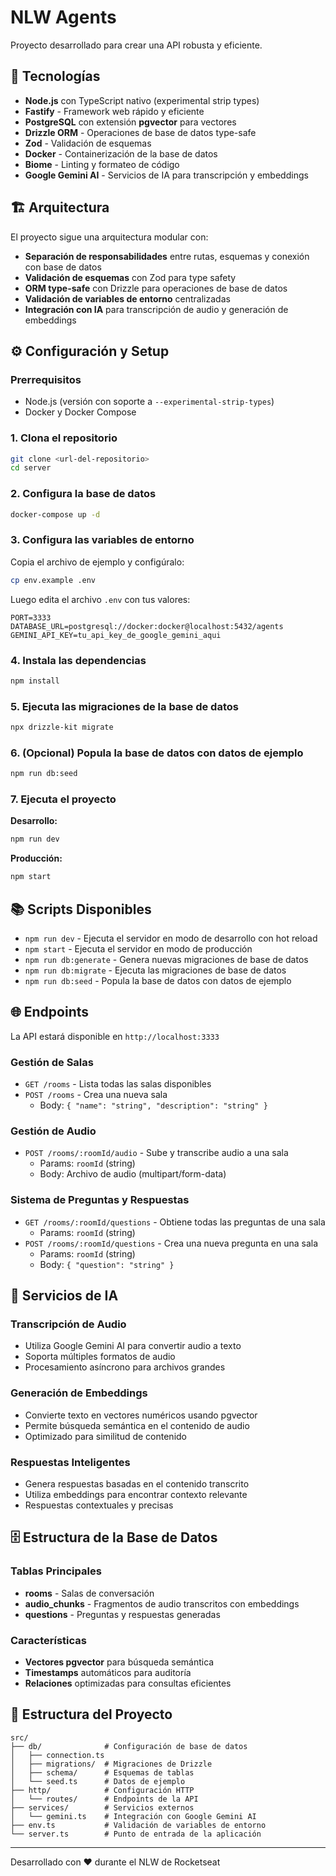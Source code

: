 # NLW Agents

Proyecto desarrollado para crear una API robusta y eficiente.

## 🚀 Tecnologías

- **Node.js** con TypeScript nativo (experimental strip types)
- **Fastify** - Framework web rápido y eficiente
- **PostgreSQL** con extensión **pgvector** para vectores
- **Drizzle ORM** - Operaciones de base de datos type-safe
- **Zod** - Validación de esquemas
- **Docker** - Containerización de la base de datos
- **Biome** - Linting y formateo de código
- **Google Gemini AI** - Servicios de IA para transcripción y embeddings

## 🏗️ Arquitectura

El proyecto sigue una arquitectura modular con:

- **Separación de responsabilidades** entre rutas, esquemas y conexión con base de datos
- **Validación de esquemas** con Zod para type safety
- **ORM type-safe** con Drizzle para operaciones de base de datos
- **Validación de variables de entorno** centralizadas
- **Integración con IA** para transcripción de audio y generación de embeddings

## ⚙️ Configuración y Setup

### Prerrequisitos

- Node.js (versión con soporte a `--experimental-strip-types`)
- Docker y Docker Compose

### 1. Clona el repositorio
```bash
git clone <url-del-repositorio>
cd server
```

### 2. Configura la base de datos
```bash
docker-compose up -d
```

### 3. Configura las variables de entorno

Copia el archivo de ejemplo y configúralo:

```bash
cp env.example .env
```

Luego edita el archivo `.env` con tus valores:

```env
PORT=3333
DATABASE_URL=postgresql://docker:docker@localhost:5432/agents
GEMINI_API_KEY=tu_api_key_de_google_gemini_aqui
```

### 4. Instala las dependencias
```bash
npm install
```

### 5. Ejecuta las migraciones de la base de datos
```bash
npx drizzle-kit migrate
```

### 6. (Opcional) Popula la base de datos con datos de ejemplo
```bash
npm run db:seed
```

### 7. Ejecuta el proyecto

**Desarrollo:**
```bash
npm run dev
```

**Producción:**
```bash
npm start
```

## 📚 Scripts Disponibles

- `npm run dev` - Ejecuta el servidor en modo de desarrollo con hot reload
- `npm start` - Ejecuta el servidor en modo de producción
- `npm run db:generate` - Genera nuevas migraciones de base de datos
- `npm run db:migrate` - Ejecuta las migraciones de base de datos
- `npm run db:seed` - Popula la base de datos con datos de ejemplo

## 🌐 Endpoints

La API estará disponible en `http://localhost:3333`

### Gestión de Salas
- `GET /rooms` - Lista todas las salas disponibles
- `POST /rooms` - Crea una nueva sala
  - Body: `{ "name": "string", "description": "string" }`

### Gestión de Audio
- `POST /rooms/:roomId/audio` - Sube y transcribe audio a una sala
  - Params: `roomId` (string)
  - Body: Archivo de audio (multipart/form-data)

### Sistema de Preguntas y Respuestas
- `GET /rooms/:roomId/questions` - Obtiene todas las preguntas de una sala
  - Params: `roomId` (string)
- `POST /rooms/:roomId/questions` - Crea una nueva pregunta en una sala
  - Params: `roomId` (string)
  - Body: `{ "question": "string" }`

## 🤖 Servicios de IA

### Transcripción de Audio
- Utiliza Google Gemini AI para convertir audio a texto
- Soporta múltiples formatos de audio
- Procesamiento asíncrono para archivos grandes

### Generación de Embeddings
- Convierte texto en vectores numéricos usando pgvector
- Permite búsqueda semántica en el contenido de audio
- Optimizado para similitud de contenido

### Respuestas Inteligentes
- Genera respuestas basadas en el contenido transcrito
- Utiliza embeddings para encontrar contexto relevante
- Respuestas contextuales y precisas

## 🗄️ Estructura de la Base de Datos

### Tablas Principales
- **rooms** - Salas de conversación
- **audio_chunks** - Fragmentos de audio transcritos con embeddings
- **questions** - Preguntas y respuestas generadas

### Características
- **Vectores pgvector** para búsqueda semántica
- **Timestamps** automáticos para auditoría
- **Relaciones** optimizadas para consultas eficientes

## 🔧 Estructura del Proyecto

```
src/
├── db/              # Configuración de base de datos
│   ├── connection.ts
│   ├── migrations/  # Migraciones de Drizzle
│   ├── schema/      # Esquemas de tablas
│   └── seed.ts      # Datos de ejemplo
├── http/            # Configuración HTTP
│   └── routes/      # Endpoints de la API
├── services/        # Servicios externos
│   └── gemini.ts    # Integración con Google Gemini AI
├── env.ts           # Validación de variables de entorno
└── server.ts        # Punto de entrada de la aplicación
```

---

Desarrollado con ❤️ durante el NLW de Rocketseat 